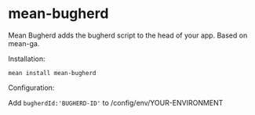 mean-bugherd
=======

Mean Bugherd adds the bugherd script to the head of your app.  Based on mean-ga.

Installation:

`mean install mean-bugherd`

Configuration:

Add `bugherdId:'BUGHERD-ID'` to /config/env/YOUR-ENVIRONMENT

